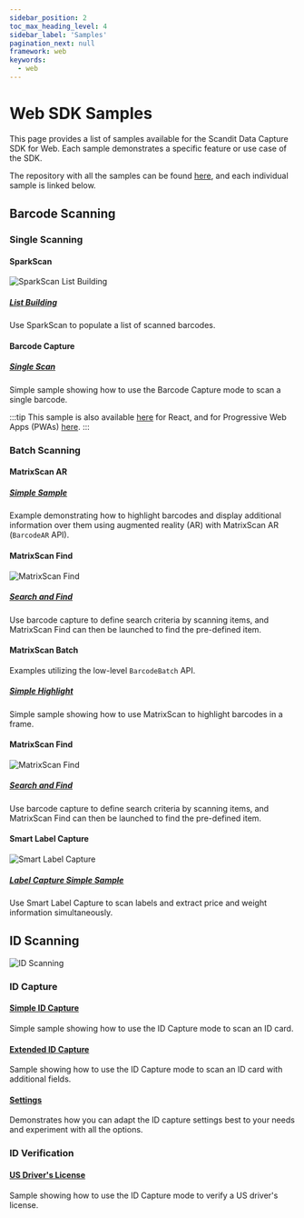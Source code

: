 ```yaml
---
sidebar_position: 2
toc_max_heading_level: 4
sidebar_label: 'Samples'
pagination_next: null
framework: web
keywords:
  - web
---
```


# Web SDK Samples

This page provides a list of samples available for the Scandit Data Capture SDK for Web. Each sample demonstrates a specific feature or use case of the SDK.

The repository with all the samples can be found [here](https://github.com/Scandit/datacapture-web-samples), and each individual sample is linked below.

## Barcode Scanning

### Single Scanning

#### SparkScan

![SparkScan List Building](/img/samples/sparkscan_list_building.png)

##### [List Building](https://github.com/Scandit/datacapture-web-samples/tree/master/ListBuildingSample)

Use SparkScan to populate a list of scanned barcodes.

#### Barcode Capture

##### [Single Scan](https://github.com/Scandit/datacapture-web-samples/tree/master/BarcodeCaptureSimpleSample)

<ReactPlayer playing controls url="/img/samples/bc-simple.mp4" />

Simple sample showing how to use the Barcode Capture mode to scan a single barcode.

:::tip
This sample is also available [here](https://github.com/Scandit/datacapture-web-samples/tree/master/BarcodeCaptureReactSample) for React, and for Progressive Web Apps (PWAs) [here](https://github.com/Scandit/datacapture-web-samples/tree/master/BarcodeCaptureSimplePwaSample).
:::

### Batch Scanning

#### MatrixScan AR

##### [Simple Sample](https://github.com/Scandit/datacapture-web-samples/tree/master/MatrixScanARSimpleSample)

Example demonstrating how to highlight barcodes and display additional information over them using augmented reality (AR) with MatrixScan AR (`BarcodeAR` API).

#### MatrixScan Find

![MatrixScan Find](/img/samples/ms_find_web.png)

##### [Search and Find](https://github.com/Scandit/datacapture-web-samples/tree/master/SearchAndFindSample)

<ReactPlayer playing controls url="/img/samples/ms-find.mp4" />

Use barcode capture to define search criteria by scanning items, and MatrixScan Find can then be launched to find the pre-defined item.

#### MatrixScan Batch

Examples utilizing the low-level `BarcodeBatch` API.

##### [Simple Highlight](https://github.com/Scandit/datacapture-web-samples/tree/master/MatrixScanSimpleSample)

<ReactPlayer playing controls url="/img/samples/ms-simple.mp4" />

Simple sample showing how to use MatrixScan to highlight barcodes in a frame.

#### MatrixScan Find

![MatrixScan Find](/img/samples/ms_find_web.png)

##### [Search and Find](https://github.com/Scandit/datacapture-web-samples/tree/master/SearchAndFindSample)

<ReactPlayer playing controls url="/img/samples/ms-find.mp4" />

Use barcode capture to define search criteria by scanning items, and MatrixScan Find can then be launched to find the pre-defined item.

#### Smart Label Capture

![Smart Label Capture](/img/batch-scanning/SLC-smart-devices.jpg)

##### [Label Capture Simple Sample](https://github.com/Scandit/datacapture-web-samples/tree/master/LabelCaptureSimpleSample)

Use Smart Label Capture to scan labels and extract price and weight information simultaneously.

## ID Scanning

![ID Scanning](/img/samples/id_scanning.png)

### ID Capture

#### [Simple ID Capture](https://github.com/Scandit/datacapture-web-samples/tree/master/IdCaptureSimpleSample)

<ReactPlayer playing controls url="/img/samples/id-simple.mp4" />

Simple sample showing how to use the ID Capture mode to scan an ID card.

#### [Extended ID Capture](https://github.com/Scandit/datacapture-web-samples/tree/master/IdCaptureExtendedSample)

<ReactPlayer playing controls url="/img/samples/id-extended.mp4" />

Sample showing how to use the ID Capture mode to scan an ID card with additional fields.

#### [Settings](https://github.com/Scandit/datacapture-web-samples/tree/master/IdCaptureSettingsSample)

<ReactPlayer playing controls url="/img/samples/id-settings.mp4" />

Demonstrates how you can adapt the ID capture settings best to your needs and experiment with all the options.

### ID Verification

#### [US Driver's License](https://github.com/Scandit/datacapture-web-samples/tree/master/USDLVerificationSample)

<ReactPlayer playing controls url="/img/samples/id-usdl.mp4" />

Sample showing how to use the ID Capture mode to verify a US driver's license.